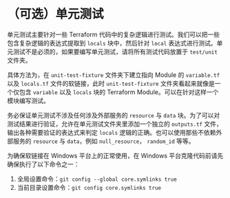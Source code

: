 # （可选）单元测试

单元测试主要针对一些 Terraform 代码中的复杂逻辑进行测试。我们可以把一些包含复杂逻辑的表达式提取到 `locals` 块中，然后针对 `local` 表达式进行测试。单元测试不是必须的，如果要编写单元测试，请将所有测试代码放置于 `test/unit` 文件夹。

具体方法为，在 `unit-test-fixture` 文件夹下建立指向 Module 的 `variable.tf` 以及 `locals.tf` 文件的软链接，此时 `unit-test-fixture` 文件夹看起来就像是一个仅包含 `variable` 以及 `locals` 块的 Terraform Module。可以在针对这样一个模块编写测试。

务必保证单元测试不涉及任何涉及外部服务的 `resource` 与 `data` 块。为了可以对测试结果进行验证，允许在单元测试文件夹里添加一个独立的 `outputs.tf` 文件，输出各种需要验证的表达式来判定 `locals` 逻辑的正确。也可以使用那些不依赖外部服务的 `resource` 与 `data`，例如 `null_resource`， `random_id` 等等。

为确保软链接在 Windows 平台上的正常使用，在 Windows 平台克隆代码前请先确保执行了以下命令之一：

1. 全局设置命令：`git config --global core.symlinks true`
2. 当前目录设置命令：`git config core.symlinks true`
